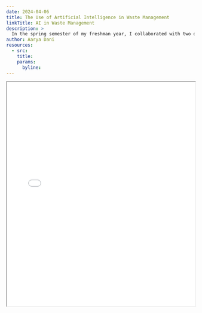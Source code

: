 ```yaml
---
date: 2024-04-06
title: The Use of Artificial Intelligence in Waste Management
linkTitle: AI in Waste Management
description: >
  In the spring semester of my freshman year, I collaborated with two of my peers on a paper regarding the usage of artificial intelligence in waste management. We presented this paper in a conference dedicated to first year engineering students. View the paper here: 
author: Aarya Dani 
resources:
  - src: 
    title: 
    params:
      byline: 
---
```


<style>
  .full-page-iframe {
    width: 100%;
    height: calc(100vh - 100px); /* Adjust as needed for your header/footer */
    border: none;
  }
</style>

<iframe src="/pdf/162_Revision_Bosilovich_Dani_Nowatzki_2024.pdf" width="100%" height="600px">
</iframe>